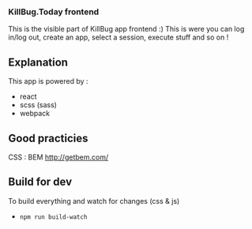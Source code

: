 ### KillBug.Today frontend

This is the visible part of KillBug app frontend :) This is were you can log in/log out, create an app, select a session, execute stuff and so on !

## Explanation
This app is powered by :
 - react 
 - scss (sass)
 - webpack 

## Good practicies
CSS : BEM http://getbem.com/ 

## Build for dev
To build everything and watch for changes (css & js)
- `npm run build-watch`

